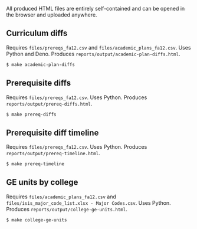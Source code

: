 All produced HTML files are entirely self-contained and can be opened in the
browser and uploaded anywhere.

## Curriculum diffs

Requires `files/prereqs_fa12.csv` and `files/academic_plans_fa12.csv`. Uses Python and Deno. Produces `reports/output/academic-plan-diffs.html`.

```sh
$ make academic-plan-diffs
```

## Prerequisite diffs

Requires `files/prereqs_fa12.csv`. Uses Python. Produces `reports/output/prereq-diffs.html`.

```sh
$ make prereq-diffs
```

## Prerequisite diff timeline

Requires `files/prereqs_fa12.csv`. Uses Python. Produces `reports/output/prereq-timeline.html`.

```sh
$ make prereq-timeline
```

## GE units by college

Requires `files/academic_plans_fa12.csv` and `files/isis_major_code_list.xlsx - Major Codes.csv`. Uses Python. Produces `reports/output/college-ge-units.html`.

```sh
$ make college-ge-units
```

